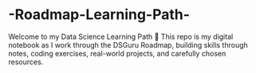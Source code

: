 # -Roadmap-Learning-Path-
Welcome to my Data Science Learning Path 🚀 This repo is my digital notebook as I work through the DSGuru Roadmap, building skills through notes, coding exercises, real-world projects, and carefully chosen resources.

